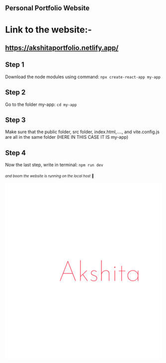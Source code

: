 ## Personal Portfolio Website

# Link to the website:-
## https://akshitaportfolio.netlify.app/

## Step 1

Download the node modules using command:
`npx create-react-app my-app`

## Step 2

Go to the folder my-app:
`cd my-app`

## Step 3

Make sure that the public folder, src folder, index.html,...., and vite.config.js are all in the same folder (HERE IN THIS CASE IT IS my-app)

## Step 4
Now the last step, write in terminal:
`npm run dev`

 <sub> _and boom the website is running on the local host_ 🎉 </sub>

![Image](/src/assets/AS.png)

